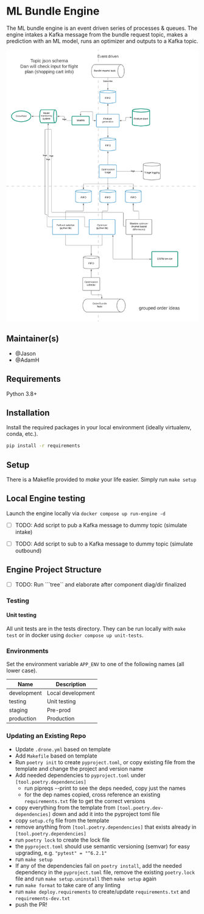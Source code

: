 # ML Bundle Engine
The ML bundle engine is an event driven series of processes & queues. 
The engine intakes a Kafka message from the bundle request topic, makes a prediction with an ML model, runs an optimizer and outputs to a Kafka topic.

![Engine Architecture](./docs/assets/ml-bundling-architecture.png)

## Maintainer(s)
 - @Jason
 - @AdamH

## Requirements
Python 3.8+

## Installation
Install the required packages in your local environment (ideally virtualenv, conda, etc.).
```bash
pip install -r requirements
``` 

## Setup
There is a Makefile provided to _make_ your life easier. Simply run ```make setup```

## Local Engine testing

Launch the engine locally via `docker compose up run-engine -d`

- [ ] TODO: Add script to pub a Kafka message to dummy topic (simulate intake)
   
- [ ] TODO: Add script to sub to a Kafka message to dummy topic (simulate outbound)

## Engine Project Structure

 - [ ] TODO: Run ```tree`` and elaborate after component diag/dir finalized

### Testing

#### Unit testing

All unit tests are in the tests directory. They can be run locally with `make test` or in docker using `docker compose up unit-tests`.


### Environments

Set the environment variable `APP_ENV` to one of the following names (all lower case).

| Name        | Description       |
|-------------|-------------------|
| development | Local development |
| testing     | Unit testing      |
| staging     | Pre-prod          |
| production  | Production        |

### Updating an Existing Repo

- Update `.drone.yml` based on template
- Add `Makefile` based on template
- Run `poetry init` to create `pyproject.toml`, or copy existing file from the template and change the project and version name
- Add needed dependencies to `pyproject.toml` under `[tool.poetry.dependencies]`
	- run pipreqs --print to see the deps needed, copy just the names
	- for the dep names copied, cross reference an existing `requirements.txt` file to get the correct versions
- copy everything from the template from `[tool.poetry.dev-dependencies]` down and add it into the pyproject toml file
- copy `setup.cfg` file from the template
- remove anything from `[tool.poetry.dependencies]` that exists already in `[tool.poetry.dependencies]`
- run `poetry lock` to create the lock file
- the `pyproject.toml` should use semantic versioning (semvar) for easy upgrading, e.g. `"pytest" = "^6.2.1"`
- run `make setup`
- If any of the dependencies fail on `poetry install`, add the needed dependency in the `pyproject.toml` file, remove the existing `poetry.lock` file and run `make setup.uninstall` then `make setup` again
- run `make format` to take care of any linting
- run `make deploy.requirements` to create/update `requirements.txt` and `requirements-dev.txt`
- push the PR!
